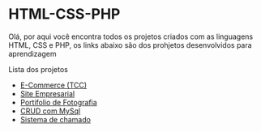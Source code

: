 # HTML-CSS-PHP

Olá, por aqui você encontra todos os projetos criados com as linguagens HTML, CSS e PHP, os links abaixo são dos prohjetos desenvolvidos para aprendizagem

Lista dos projetos 
<br>
<ul>
  <li><a href="https://github.com/alexandre824/Project_ecommerce_TCC" target="_blank">E-Commerce (TCC)</a></li>
  <li><a href="https://github.com/alexandre824/site-Vulcan" target="_blank">Site Empresarial</a></li>
  <li><a href="https://github.com/alexandre824/Site-de-fotografia" target="_blank">Portifolio de Fotografia</a></li>
  <li><a href="https://github.com/alexandre824/sistema-cadastro" target="_blank">CRUD com MySql</a></li>
  <li><a href="https://github.com/alexandre824/MODELO-SISTEMA-DE-CHAMADO" target="_blank">Sistema de chamado</a></li>
<!--     <li><a href="" target="_blank">NOME</a></li> -->
</ul>
